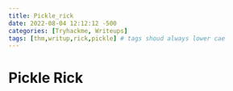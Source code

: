 ```yaml
---
title: Pickle_rick
date: 2022-08-04 12:12:12 -500
categories: [Tryhackme, Writeups]
tags: [thm,writup,rick,pickle] # tags shoud always lower cae
---
```


# Pickle Rick